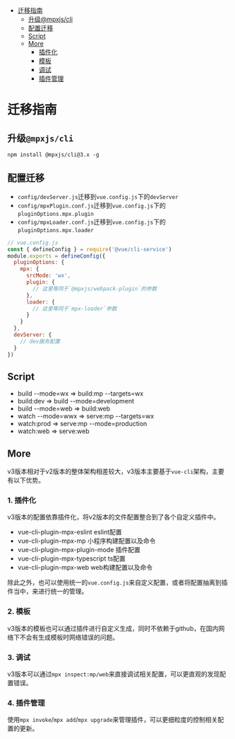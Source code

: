 <!-- TOC -->

- [迁移指南](#%E8%BF%81%E7%A7%BB%E6%8C%87%E5%8D%97)
  - [升级@mpxjs/cli](#%E5%8D%87%E7%BA%A7mpxjscli)
  - [配置迁移](#%E9%85%8D%E7%BD%AE%E8%BF%81%E7%A7%BB)
  - [Script](#script)
  - [More](#more)
    - [插件化](#%E6%8F%92%E4%BB%B6%E5%8C%96)
    - [模板](#%E6%A8%A1%E6%9D%BF)
    - [调试](#%E8%B0%83%E8%AF%95)
    - [插件管理](#%E6%8F%92%E4%BB%B6%E7%AE%A1%E7%90%86)

<!-- /TOC -->

# 迁移指南

## 升级`@mpxjs/cli`

```
npm install @mpxjs/cli@3.x -g
```

## 配置迁移

- `config/devServer.js`迁移到`vue.config.js`下的`devServer`
- `config/mpxPlugin.conf.js`迁移到`vue.config.js`下的`pluginOptions.mpx.plugin`
- `config/mpxLoader.conf.js`迁移到`vue.config.js`下的`pluginOptions.mpx.loader`

```js
// vue.config.js
const { defineConfig } = require('@vue/cli-service')
module.exports = defineConfig({
  pluginOptions: {
    mpx: {
      srcMode: 'wx',
      plugin: {
        // 这里等同于`@mpxjs/webpack-plugin`的参数
      },
      loader: {
        // 这里等同于`mpx-loader`参数
      }
    }
  },
  devServer: {
    // dev服务配置
  }
})
```

## Script

- build --mode=wx => build:mp --targets=wx
- build:dev => build --mode=development
- build --mode=web => build:web
- watch --mode=wwx => serve:mp --targets=wx
- watch:prod => serve:mp --mode=production
- watch:web => serve:web

## More

v3版本相对于v2版本的整体架构相差较大，v3版本主要基于`vue-cli`架构，主要有以下优势。

### 1. 插件化

v3版本的配置依靠插件化，将v2版本的文件配置整合到了各个自定义插件中。

- vue-cli-plugin-mpx-eslint eslint配置
- vue-cli-plugin-mpx-mp 小程序构建配置以及命令
- vue-cli-plugin-mpx-plugin-mode 插件配置
- vue-cli-plugin-mpx-typescript ts配置
- vue-cli-plugin-mpx-web web构建配置以及命令

除此之外，也可以使用统一的`vue.config.js`来自定义配置，或者将配置抽离到插件当中，来进行统一的管理。


### 2. 模板

v3版本的模板也可以通过插件进行自定义生成，同时不依赖于github，在国内网络下不会有生成模板时网络错误的问题。

### 3. 调试

v3版本可以通过`mpx inspect:mp/web`来直接调试相关配置，可以更直观的发现配置错误。

### 4. 插件管理

使用`mpx invoke`/`mpx add`/`mpx upgrade`来管理插件，可以更细粒度的控制相关配置的更新。

